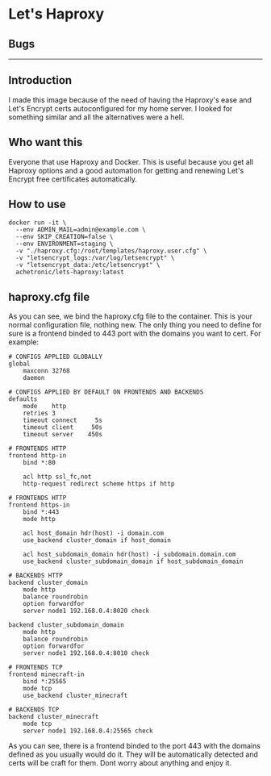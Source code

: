 # Let's Haproxy

## Bugs
---

## Introduction
I made this image because of the need of having the Haproxy's ease and Let's Encrypt certs autoconfigured for my home server.
I looked for something similar and all the alternatives were a hell.

## Who want this
Everyone that use Haproxy and Docker. This is useful because you get all Haproxy options and a good automation for getting and renewing Let's Encrypt free certificates automatically.

## How to use
```
docker run -it \
  --env ADMIN_MAIL=admin@example.com \
  --env SKIP_CREATION=false \
  --env ENVIRONMENT=staging \
  -v "./haproxy.cfg:/root/templates/haproxy.user.cfg" \
  -v "letsencrypt_logs:/var/log/letsencrypt" \
  -v "letsencrypt_data:/etc/letsencrypt" \
  achetronic/lets-haproxy:latest

```

## haproxy.cfg file
As you can see, we bind the haproxy.cfg file to the container. This is your normal configuration file, nothing new. The only thing you need to define for sure is a frontend binded to 443 port with the domains you want to cert. For example:

```
# CONFIGS APPLIED GLOBALLY
global
    maxconn 32768
    daemon

# CONFIGS APPLIED BY DEFAULT ON FRONTENDS AND BACKENDS
defaults
    mode    http
    retries 3
    timeout connect     5s
    timeout client     50s
    timeout server    450s

# FRONTENDS HTTP
frontend http-in
    bind *:80

    acl http ssl_fc,not
    http-request redirect scheme https if http

# FRONTENDS HTTP
frontend https-in
    bind *:443
    mode http

    acl host_domain hdr(host) -i domain.com
    use_backend cluster_domain if host_domain

    acl host_subdomain_domain hdr(host) -i subdomain.domain.com
    use_backend cluster_subdomain_domain if host_subdomain_domain

# BACKENDS HTTP
backend cluster_domain
    mode http
    balance roundrobin
    option forwardfor
    server node1 192.168.0.4:8020 check

backend cluster_subdomain_domain
    mode http
    balance roundrobin
    option forwardfor
    server node1 192.168.0.4:8010 check

# FRONTENDS TCP
frontend minecraft-in
    bind *:25565
    mode tcp
    use_backend cluster_minecraft

# BACKENDS TCP
backend cluster_minecraft
    mode tcp
    server node1 192.168.0.4:25565 check

```
As you can see, there is a frontend binded to the port 443 with the domains defined as you usually would do it. They will be automatically detected and certs will be craft for them. Dont worry about anything and enjoy it.

